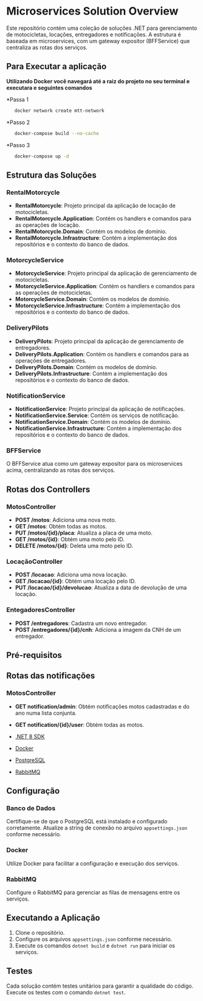 # Microservices Solution Overview

Este repositório contém uma coleção de soluções .NET para gerenciamento de motocicletas, locações, entregadores e notificações. A estrutura é baseada em microservices, com um gateway expositor (BFFService) que centraliza as rotas dos serviços.

## Para Executar a aplicação
**Utilizando Docker você navegará até a raiz do projeto no seu terminal e executara e seguintes comandos**

*Passa 1
```sh
   docker network create mtt-network
```
*Passo 2

```sh
   docker-compose build --no-cache 
```
*Passo 3 

```sh
   docker-compose up -d  
```
## Estrutura das Soluções

### RentalMotorcycle

- **RentalMotorcycle**: Projeto principal da aplicação de locação de motocicletas.
- **RentalMotorcycle.Application**: Contém os handlers e comandos para as operações de locação.
- **RentalMotorcycle.Domain**: Contém os modelos de domínio.
- **RentalMotorcycle.Infrastructure**: Contém a implementação dos repositórios e o contexto do banco de dados.

### MotorcycleService

- **MotorcycleService**: Projeto principal da aplicação de gerenciamento de motocicletas.
- **MotorcycleService.Application**: Contém os handlers e comandos para as operações de motocicletas.
- **MotorcycleService.Domain**: Contém os modelos de domínio.
- **MotorcycleService.Infrastructure**: Contém a implementação dos repositórios e o contexto do banco de dados.

### DeliveryPilots

- **DeliveryPilots**: Projeto principal da aplicação de gerenciamento de entregadores.
- **DeliveryPilots.Application**: Contém os handlers e comandos para as operações de entregadores.
- **DeliveryPilots.Domain**: Contém os modelos de domínio.
- **DeliveryPilots.Infrastructure**: Contém a implementação dos repositórios e o contexto do banco de dados.

### NotificationService

- **NotificationService**: Projeto principal da aplicação de notificações.
- **NotificationService.Service**: Contém os serviços de notificação.
- **NotificationService.Domain**: Contém os modelos de domínio.
- **NotificationService.Infrastructure**: Contém a implementação dos repositórios e o contexto do banco de dados.

### BFFService

O BFFService atua como um gateway expositor para os microservices acima, centralizando as rotas dos serviços.

## Rotas dos Controllers

### MotosController

- **POST /motos**: Adiciona uma nova moto.
- **GET /motos**: Obtém todas as motos.
- **PUT /motos/{id}/placa**: Atualiza a placa de uma moto.
- **GET /motos/{id}**: Obtém uma moto pelo ID.
- **DELETE /motos/{id}**: Deleta uma moto pelo ID.

### LocaçãoController

- **POST /locacao**: Adiciona uma nova locação.
- **GET /locacao/{id}**: Obtém uma locação pelo ID.
- **PUT /locacao/{id}/devolucao**: Atualiza a data de devolução de uma locação.

### EntegadoresController

- **POST /entregadores**: Cadastra um novo entregador.
- **POST /entregadores/{id}/cnh**: Adiciona a imagem da CNH de um entregador.

## Pré-requisitos

## Rotas das notificações

### MotosController

- **GET notification/admin**: Obtém notificações motos cadastradas e do ano numa lista conjunta.
- **GET notification/{id}/user**: Obtém todas as motos.


- [.NET 8 SDK](https://dotnet.microsoft.com/download/dotnet/8.0)
- [Docker](https://www.docker.com/get-started)
- [PostgreSQL](https://www.postgresql.org/download/)
- [RabbitMQ](https://www.rabbitmq.com/download.html)

## Configuração

### Banco de Dados

Certifique-se de que o PostgreSQL está instalado e configurado corretamente. Atualize a string de conexão no arquivo `appsettings.json` conforme necessário.

### Docker

Utilize Docker para facilitar a configuração e execução dos serviços.

### RabbitMQ

Configure o RabbitMQ para gerenciar as filas de mensagens entre os serviços.

## Executando a Aplicação

1. Clone o repositório.
2. Configure os arquivos `appsettings.json` conforme necessário.
3. Execute os comandos `dotnet build` e `dotnet run` para iniciar os serviços.

## Testes

Cada solução contém testes unitários para garantir a qualidade do código. Execute os testes com o comando `dotnet test`.
